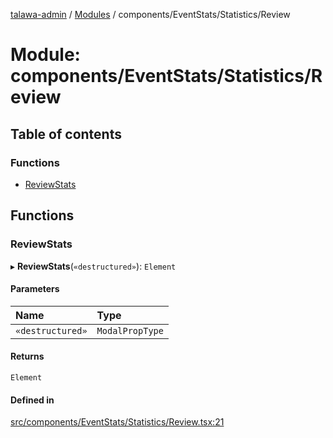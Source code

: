 [talawa-admin](../README.md) / [Modules](../modules.md) / components/EventStats/Statistics/Review

# Module: components/EventStats/Statistics/Review

## Table of contents

### Functions

- [ReviewStats](components_EventStats_Statistics_Review.md#reviewstats)

## Functions

### ReviewStats

▸ **ReviewStats**(`«destructured»`): `Element`

#### Parameters

| Name | Type |
| :------ | :------ |
| `«destructured»` | `ModalPropType` |

#### Returns

`Element`

#### Defined in

[src/components/EventStats/Statistics/Review.tsx:21](https://github.com/Shubh152/talawa-admin/blob/17e2e86/src/components/EventStats/Statistics/Review.tsx#L21)
